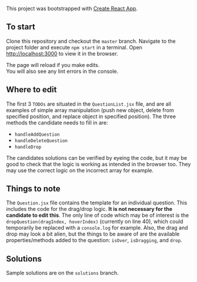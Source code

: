This project was bootstrapped with [Create React App](https://github.com/facebook/create-react-app).

## To start

Clone this repository and checkout the `master` branch. Navigate to the project folder and execute `npm start` in a terminal.
Open [http://localhost:3000](http://localhost:3000) to view it in the browser.

The page will reload if you make edits.<br>
You will also see any lint errors in the console.

## Where to edit

The first 3 `TODOs` are situated in the `QuestionList.jsx` file, and are all examples of simple array manipulation (push new object, delete from specified position, and replace object in specified position). The three methods the candidate needs to fill in are:
* `handleAddQuestion`
* `handleDeleteQuestion`
* `handleDrop`

The candidates solutions can be verified by eyeing the code, but it may be good to check that the logic is working as intended in the browser too. They may use the correct logic on the incorrect array for example.

## Things to note

The `Question.jsx` file contains the template for an individual question. This includes the code for the drag/drop logic. **It is not necessary for the candidate to edit this**. The only line of code which may be of interest is
the `dropQuestion(dragIndex, hoverIndex)` (currently on line 40), which could temporarily be replaced with a `console.log` for example.
Also, the drag and drop may look a bit alien, but the things to be aware of are the available properties/methods added to the question: `isOver`, `isDragging`, and `drop`.

## Solutions

Sample solutions are on the `solutions` branch.
